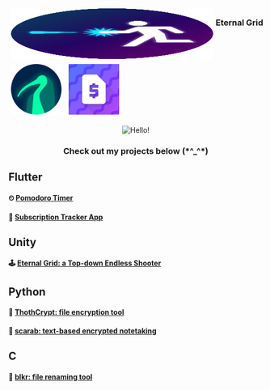 <div style="display: flex;">
  <img src="eternalGridIcon.png" alt="Eternal Grid: Top-down shooter made in Unity" width='100' height='100' style="flex: 1; margin: 5px;">
  <h3>Eternal Grid</h3>
</div>
<img src="thothlogo.png" alt="ThothCrypt: folder encryption in Python" width='100' height='100' style="flex: 1; margin: 5px;">
<img src="icon.png" alt="Subscription Tracker app in Flutter" width='100' height='100' style="flex: 1; margin: 5px;">

<p align="center"> 
    <img width="150" height="150" src="https://github.com/desolaterobot/desolaterobot/assets/74480017/3bf46139-413e-48a8-8ee9-6a7ed9225226" alt="Hello!"> 
</p> 

<h3 align="center"><b>
Check out my projects below (*^_^*)
</b></h3>

## Flutter
#### ⏲ [Pomodoro Timer](https://desolaterobot.github.io/pomodoro/#/)
#### 💸 [Subscription Tracker App](https://play.google.com/store/apps/details?id=com.desolate.substracker)

## Unity
#### 🕹 [Eternal Grid: a Top-down Endless Shooter](http://desolaterobot.itch.io/eternal-grid)

## Python
#### 🔐 [ThothCrypt: file encryption tool](https://github.com/desolaterobot/thoth)
#### 📝 [scarab: text-based encrypted notetaking](https://github.com/desolaterobot/scarab)

## C
#### 📁 [blkr: file renaming tool](https://github.com/desolaterobot/blkr)

